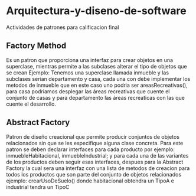 # Arquitectura-y-diseno-de-software
Actividades de patrones para calificacion final

## Factory Method

Es un patron que proporciona una interfaz para crear objetos en una superclase, mientras permite a las subclases alterar el tipo de objetos que se crean
Ejemplo: Tenemos una superclase llamada inmueble y las subclases serian departamento y casa, cada una con debe implementar los metodos de inmueble que en este caso uno podria ser areasRecreativas(), para casa podriamos desplegar las áreas recreativas que cuente el conjunto de casas y para departamento las áreas recreaticas con las que cuente el desarrollo.

## Abstract Factory

Patron de diseño creacional que permite producir conjuntos de objetos relacionados sin que se les especifique alguna clase concreta.
Para este patron se deben declarar interfaces para cada producto por ejemplo: inmuebleHabitacional, inmuebleIndustrial; y para cada una de las variantes de los productos deben seguir esas interfaces, despues para la Abstract Factory la cual sera una interfaz con una lista de metodos de creacion para todos los productos que son parte del conjunto de objetos relacionados ejemplo: crearUsoDeSuelo() donde habitacional obtendra un TipoA e industrial tendra un TipoC

##
